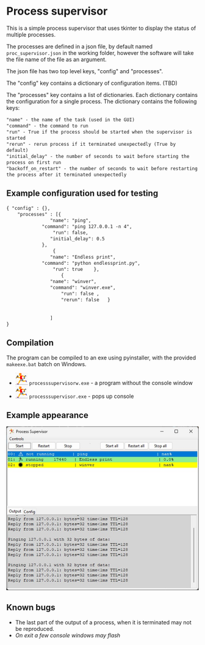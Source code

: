 # Process supervisor 



This is a simple process supervisor that uses tkinter to display the status of
multiple processes.  

The processes are defined in a json file, by default named `proc_supervisor.json` in the working folder,
however the software will take the file name of the file as an argument.


The json file has two top level keys, "config" and "processes". 

The "config" key contains a dictionary of configuration items.  (TBD)

The "processes" key contains a list of dictionaries.  Each dictionary contains the
configuration for a single process.  The dictionary contains the following keys:

    "name" - the name of the task (used in the GUI)
    "command" - the command to run 
    "run" - True if the process should be started when the supervisor is started
    "rerun" - rerun process if it terminated unexpectedly (True by default)
    "initial_delay" - the number of seconds to wait before starting the process on first run
    "backoff_on_restart" - the number of seconds to wait before restarting the process after it terminated unexpectedly

## Example configuration used for testing    
```
{ "config" : {},
    "processes" : [{  
                "name": "ping",
             "command": "ping 127.0.0.1 -n 4",
                 "run": false,  
                "initial_delay": 0.5  
             },
                 {  
                "name": "Endless print",
             "command": "python endlessprint.py",
                 "run": true    },
                    {   
                "name": "winver",
                "command": "winver.exe",
                    "run": false ,
                    "rerun": false   }
                        
                
                ]
}
```

## Compilation

The program can be compiled to an exe using pyinstaller, with the provided `makeexe.bat` batch on Windows.

* ![default icon](./img/icon32.png) `processsupervisorw.exe` - a program without the console window
* ![default icon](./img/icon32.png) `processsupervisor.exe` - pops up console


## Example appearance

![appearance of the GUI](./img/example_gui.jpg)


## Known bugs

* The last part of the output of a process, when it is terminated may not be reproduced.
* _On exit a few console windows may flash_

